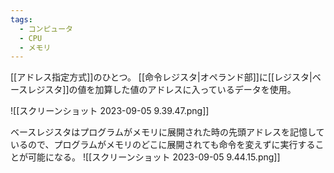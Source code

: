 ```yaml
---
tags:
  - コンピュータ
  - CPU
  - メモリ
---
```

[[アドレス指定方式]]のひとつ。
[[命令レジスタ|オペランド部]]に[[レジスタ|ベースレジスタ]]の値を加算した値のアドレスに入っているデータを使用。

![[スクリーンショット 2023-09-05 9.39.47.png]]

ベースレジスタはプログラムがメモリに展開された時の先頭アドレスを記憶しているので、プログラムがメモリのどこに展開されても命令を変えずに実行することが可能になる。
![[スクリーンショット 2023-09-05 9.44.15.png]]